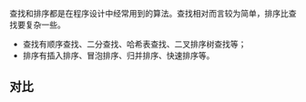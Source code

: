 查找和排序都是在程序设计中经常用到的算法。查找相对而言较为简单，排序比查找要复杂一些。
- 查找有顺序查找、二分查找、哈希表查找、二叉排序树查找等；
- 排序有插入排序、冒泡排序、归并排序、快速排序等。

## 对比